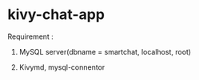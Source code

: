 # kivy-chat-app
Requirement :
1. MySQL server(dbname = smartchat, localhost, root)

2. Kivymd, mysql-connentor 
